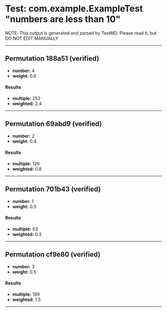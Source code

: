 # Test: com.example.ExampleTest "numbers are less than 10" #

NOTE: This output is generated and parsed by TestMD. Please read it, but DO NOT EDIT MANUALLY

---------------------------------------

## Permutation 188a51 (verified) ##

- **number:** 4
- **weight:** 0.6

#### Results ####

- **multiple:** 252
- **weighted:** 2.4

---------------------------------------

## Permutation 69abd9 (verified) ##

- **number:** 2
- **weight:** 0.4

#### Results ####

- **multiple:** 126
- **weighted:** 0.8

---------------------------------------

## Permutation 701b43 (verified) ##

- **number:** 1
- **weight:** 0.3

#### Results ####

- **multiple:** 63
- **weighted:** 0.3

---------------------------------------

## Permutation cf9e80 (verified) ##

- **number:** 3
- **weight:** 0.5

#### Results ####

- **multiple:** 189
- **weighted:** 1.5

---------------------------------------

